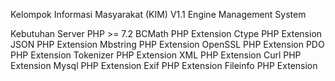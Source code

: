 Kelompok Informasi Masyarakat (KIM) V1.1
Engine Management System

Kebutuhan Server
PHP >= 7.2
BCMath PHP Extension
Ctype PHP Extension
JSON PHP Extension
Mbstring PHP Extension
OpenSSL PHP Extension
PDO PHP Extension
Tokenizer PHP Extension
XML PHP Extension
Curl PHP Extension
Mysql PHP Extension
Exif PHP Extension
Fileinfo PHP Extension
